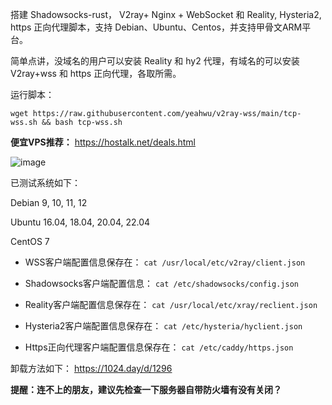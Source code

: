 搭建 Shadowsocks-rust， V2ray+ Nginx + WebSocket 和 Reality, Hysteria2, https 正向代理脚本，支持 Debian、Ubuntu、Centos，并支持甲骨文ARM平台。

简单点讲，没域名的用户可以安装 Reality 和 hy2 代理，有域名的可以安装 V2ray+wss 和 https 正向代理，各取所需。

运行脚本：

```
wget https://raw.githubusercontent.com/yeahwu/v2ray-wss/main/tcp-wss.sh && bash tcp-wss.sh
```

**便宜VPS推荐：** https://hostalk.net/deals.html

![image](https://github.com/user-attachments/assets/0b6db263-a8ee-48c5-8605-048e3e25c967)

已测试系统如下：

Debian 9, 10, 11, 12

Ubuntu 16.04, 18.04, 20.04, 22.04

CentOS 7

* WSS客户端配置信息保存在：
`cat /usr/local/etc/v2ray/client.json`

* Shadowsocks客户端配置信息：
`cat /etc/shadowsocks/config.json`

* Reality客户端配置信息保存在：
`cat /usr/local/etc/xray/reclient.json`

* Hysteria2客户端配置信息保存在：
`cat /etc/hysteria/hyclient.json`

* Https正向代理客户端配置信息保存在：
`cat /etc/caddy/https.json`

卸载方法如下：
https://1024.day/d/1296

**提醒：连不上的朋友，建议先检查一下服务器自带防火墙有没有关闭？**
